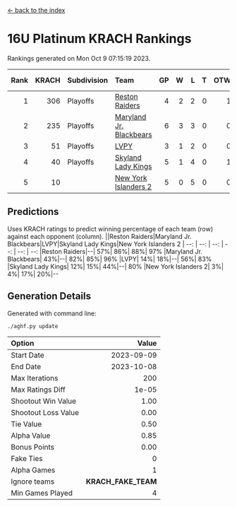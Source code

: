 [<- back to the index](readme.md)
# 16U Platinum KRACH Rankings
Rankings generated on Mon Oct  9 07:15:19 2023.

Rank|KRACH|Subdivision|Team|GP|W|L|T|OTW|OTL|SoS|Exp Wins|Win Diff
---:|---:|:---|:---|---:|---:|---:|---:|---:|---:|---:|---:|---:
1|306|Playoffs|[Reston Raiders](https://gamesheetstats.com/seasons/3663/teams/140850/schedule)|4|2|2|0|1|0|866|2.8|-0.0
2|235|Playoffs|[Maryland Jr. Blackbears](https://gamesheetstats.com/seasons/3663/teams/140848/schedule)|6|3|3|0|0|1|665|3.9|0.0
3|51|Playoffs|[LVPY](https://gamesheetstats.com/seasons/3663/teams/140844/schedule)|3|1|2|0|0|0|143|1.9|0.0
4|40|Playoffs|[Skyland Lady Kings](https://gamesheetstats.com/seasons/3663/teams/140849/schedule)|5|1|4|0|1|0|514|1.9|0.0
5|10||[New York Islanders 2](https://gamesheetstats.com/seasons/3663/teams/140851/schedule)|5|0|5|0|0|1|394|0.9|0.0

## Predictions
Uses KRACH ratings to predict winning percentage of each team (row) against each opponent (column).
||Reston Raiders|Maryland Jr. Blackbears|LVPY|Skyland Lady Kings|New York Islanders 2
| --: | --: | --: | --: | --: | --: 
|Reston Raiders|--| 57%| 86%| 88%| 97%
|Maryland Jr. Blackbears| 43%|--| 82%| 85%| 96%
|LVPY| 14%| 18%|--| 56%| 83%
|Skyland Lady Kings| 12%| 15%| 44%|--| 80%
|New York Islanders 2|  3%|  4%| 17%| 20%|--

## Generation Details

Generated with command line:
```
./aghf.py update
```

| Option | Value |
| :----- | ----: |
| Start Date | 2023-09-09 |
| End Date | 2023-10-08 |
| Max Iterations | 200 |
| Max Ratings Diff | 1e-05 |
| Shootout Win Value | 1.00 |
| Shootout Loss Value | 0.00 |
| Tie Value | 0.50 |
| Alpha Value | 0.85 |
| Bonus Points | 0.00 |
| Fake Ties | 0 |
| Alpha Games | 1 |
| Ignore teams | __KRACH_FAKE_TEAM__ |
| Min Games Played | 4 |

